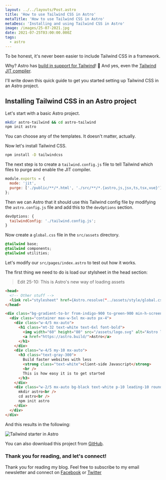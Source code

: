 ```yaml
---
layout: ../../layouts/Post.astro
title: 'How to use Tailwind CSS in Astro'
metaTitle: 'How to use Tailwind CSS in Astro'
metaDesc: 'Installing and using Tailwind CSS in Astro'
image: /images/25-07-2021.jpg
date: 2021-07-25T03:00:00.000Z
tags:
  - astro
---
```


To be honest, it's never been easier to include Tailwind CSS in a framework.

Why? Astro has [build in support for Tailwind](https://docs.astro.build/guides/styling#-tailwind)! 🥳
And yes, even the [Tailwind JIT compiler](https://daily-dev-tips.com/posts/why-tailwind-jit-compiler-is-amazing/).

I'll write down this quick guide to get you started setting up Tailwind CSS in an Astro project.

## Installing Tailwind CSS in an Astro project

Let's start with a basic Astro project.

```bash
mkdir astro-tailwind && cd astro-tailwind
npm init astro
```

You can choose any of the templates. It doesn't matter, actually.

Now let's install Tailwind CSS.

```bash
npm install -D tailwindcss
```

The next step is to create a `tailwind.config.js` file to tell Tailwind which files to purge and enable the JIT compiler.

```js
module.exports = {
  mode: 'jit',
  purge: ['./public/**/*.html', './src/**/*.{astro,js,jsx,ts,tsx,vue}'],
};
```

Then we can Astro that it should use this Tailwind config file by modifying the `astro.config.js` file and add this to the `devOptions` section.

```js
devOptions: {
  tailwindConfig: './tailwind.config.js';
}
```

Now create a `global.css` file in the `src/assets` directory.

```css
@tailwind base;
@tailwind components;
@tailwind utilities;
```

Let's modify our `src/pages/index.astro` to test out how it works.

The first thing we need to do is load our stylsheet in the head section:

> Edit 25-10: This is Astro's new way of loading assets

```html
<head>
  <!-- Other stuff -->
  <link rel="stylesheet" href={Astro.resolve("../assets/style/global.css")} >
</head>
```

```html
<div class="bg-gradient-to-br from-indigo-900 to-green-900 min-h-screen overflow-auto">
  <div class="container max-w-5xl mx-auto px-4">
    <div class="w-4/5 mx-auto">
      <h1 class="mt-32 text-white text-6xl font-bold">
        <img width="60" height="80" src="/assets/logo.svg" alt="Astro logo" /> Welcome to
        <a href="https://astro.build/">Astro</a>
      </h1>
    </div>
    <div class="w-4/5 my-10 mx-auto">
      <h3 class="text-gray-300">
        Build faster websites with less
        <strong class="text-white">client-side Javascript</strong>
        <br />
        This is how easy it is to get started
      </h3>
    </div>
    <div class="w-2/5 mx-auto bg-black text-white p-10 leading-10 rounded-2xl shadow-lg">
      mkdir astro<br />
      cd astro<br />
      npm init astro
    </div>
  </div>
</div>
```

And this results in the following:

![Tailwind starter in Astro](https://cdn.hashnode.com/res/hashnode/image/upload/v1626673864896/iu-ZiwbwcQ.png)

You can also download this project from [GitHub](https://github.com/rebelchris/astro-tailwind).

### Thank you for reading, and let's connect!

Thank you for reading my blog. Feel free to subscribe to my email newsletter and connect on [Facebook](https://www.facebook.com/DailyDevTipsBlog) or [Twitter](https://twitter.com/DailyDevTips1)
